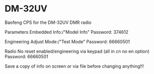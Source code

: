 # DM-32UV
Baofeng CPS for the DM-32UV DMR radio

Parameters
Embedded Info:/"Model Info"
Password: 374612

Engineering
Adjust Mode:/"Test Mode"
Password: 66660501

Radio
No reset enabled/engineering via keypad (all in cn no en option)
Password: 66660501

Save a copy of info on screen or via file before changing anything!!!
